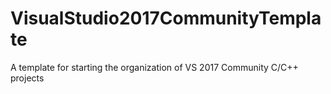 # VisualStudio2017CommunityTemplate
A template for starting the  organization of VS 2017 Community C/C++ projects
